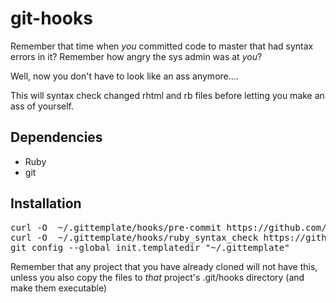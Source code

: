 git-hooks
=========

Remember that time when *you* committed code to master that had syntax errors in it?
Remember how angry the sys admin was at *you*?

Well, now you don't have to look like an ass anymore....

This will syntax check changed rhtml and rb files before letting you make an ass of yourself.

Dependencies
------------

* Ruby
* git

Installation
------------

<pre>
curl -O  ~/.gittemplate/hooks/pre-commit https://github.com/redbet/git-hooks/blob/master/pre-commit
curl -O  ~/.gittemplate/hooks/ruby_syntax_check https://github.com/redbet/git-hooks/blob/master/ruby_syntax_check
git config --global init.templatedir "~/.gittemplate"
</pre>

Remember that any project that you have already cloned will not have this,
unless you also copy the files to *that* project's .git/hooks directory (and make them executable)
